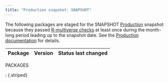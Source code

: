 ```yaml
---
title: "Production snapshot: SNAPSHOT"
---
```


The following packages are staged for the SNAPSHOT [Production](https://r-multiverse.org/production.html) snapshot because they passed [R-multiverse checks](https://r-multiverse.org/production.html#checks) at least once during the month-long period leading up to the snapshot date.
See the [Production documentation](https://r-multiverse.org/production.html) for details.

|Package|Version|Status last changed|
|:--|:--|:--|
PACKAGES

: {.striped}
